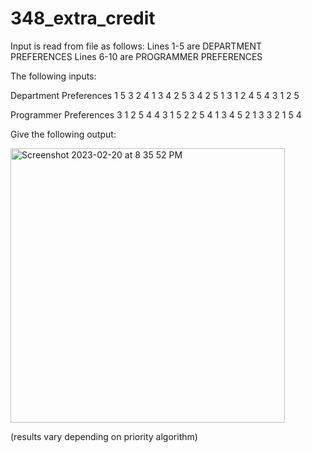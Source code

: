 # 348_extra_credit

Input is read from file as follows:
  Lines 1-5 are DEPARTMENT PREFERENCES
  Lines 6-10 are PROGRAMMER PREFERENCES


The following inputs:
  
  Department Preferences
  1 5 3 2 4
  1 3 4 2 5
  3 4 2 5 1
  3 1 2 4 5
  4 3 1 2 5
  
  Programmer Preferences
  3 1 2 5 4
  4 3 1 5 2
  2 5 4 1 3
  4 5 2 1 3
  3 2 1 5 4
  
  Give the following output:
  
  <img width="439" alt="Screenshot 2023-02-20 at 8 35 52 PM" src="https://user-images.githubusercontent.com/120140940/220233436-5fe5fa7d-bcc8-4369-9566-8e04dd63a90b.png">

(results vary depending on priority algorithm)
